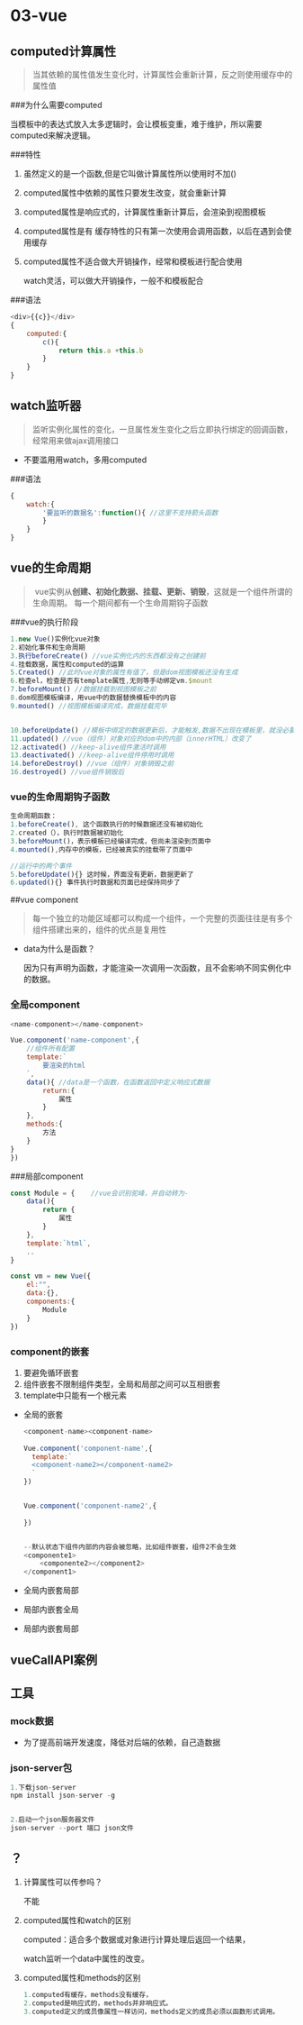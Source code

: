 # 03-vue

## computed计算属性

> 当其依赖的属性值发生变化时，计算属性会重新计算，反之则使用缓存中的属性值

###为什么需要computed

当模板中的表达式放入太多逻辑时，会让模板变重，难于维护，所以需要computed来解决逻辑。

###特性

1. 虽然定义的是一个函数,但是它叫做计算属性所以使用时不加()

2. computed属性中依赖的属性只要发生改变，就会重新计算

3. computed属性是响应式的，计算属性重新计算后，会渲染到视图模板

4. computed属性是有 缓存特性的只有第一次使用会调用函数，以后在遇到会使用缓存

5. computed属性不适合做大开销操作，经常和模板进行配合使用

   watch灵活，可以做大开销操作，一般不和模板配合

###语法

```js
<div>{{c}}</div>
{
    computed:{
        c(){ 
            return this.a +this.b
        }
    }
}
```


## watch监听器

> 监听实例化属性的变化，一旦属性发生变化之后立即执行绑定的回调函数，经常用来做ajax调用接口

+ 不要滥用用watch，多用computed

###语法

```js
{
    watch:{
        '要监听的数据名':function(){ //这里不支持箭头函数
        }
    }   
}
```



## vue的生命周期

>  vue实例从**创建、初始化数据、挂载、更新、销毁**，这就是一个组件所谓的生命周期。 每一个期间都有一个生命周期钩子函数



###vue的执行阶段

```js
1.new Vue()实例化vue对象
2.初始化事件和生命周期
3.执行beforeCreate() //vue实例化内的东西都没有之创建前
4.挂载数据，属性和computed的运算
5.Created() //此时vue对象的属性有值了，但是dom视图模板还没有生成
6.检查el，检查是否有template属性,无则等手动绑定vm.$mount
7.beforeMount() //数据挂载到视图模板之前
8.dom视图模板编译，用vue中的数据替换模板中的内容
9.mounted() //视图模板编译完成，数据挂载完毕


10.beforeUpdate() //模板中绑定的数据更新后，才能触发,数据不出现在模板里，就没必要再次渲染
11.updated() //vue（组件）对象对应的dom中的内部（innerHTML）改变了
12.activated() //keep-alive组件激活时调用
13.deactivated() //keep-alive组件停用时调用
14.beforeDestroy() //vue（组件）对象销毁之前
16.destroyed() //vue组件销毁后
```

### vue的生命周期钩子函数

```js
生命周期函数：
1.beforeCreate(), 这个函数执行的时候数据还没有被初始化
2.created（），执行时数据被初始化
3.beforeMount()，表示模板已经编译完成，但尚未渲染到页面中
4.mounted(),内存中的模板，已经被真实的挂载带了页面中

//运行中的两个事件
5.beforeUpdate(){} 这时候，界面没有更新，数据更新了
6.updated(){} 事件执行时数据和页面已经保持同步了
```





##vue component

> 每一个独立的功能区域都可以构成一个组件，一个完整的页面往往是有多个组件搭建出来的，组件的优点是复用性

+ data为什么是函数？

  因为只有声明为函数，才能渲染一次调用一次函数，且不会影响不同实例化中的数据。

### 全局component

```js
<name-component></name-component>

Vue.component('name-component',{
    //组件所有配置
    template:` 
		要渲染的html
	`,
    data(){ //data是一个函数，在函数返回中定义响应式数据
        return:{
            属性
        }
    },
    methods:{
        方法
    }
}
})
```

###局部component

```js
const Module = {	//vue会识别驼峰，并自动转为-
    data(){
        return {
            属性
        }
    },
    template:`html`,
    ..
}

const vm = new Vue({
    el:"",
    data:{},
    components:{
        Module
    }
})
```

### component的嵌套

1. 要避免循环嵌套
2. 组件嵌套不限制组件类型，全局和局部之间可以互相嵌套
3. template中只能有一个根元素

+ 全局的嵌套

  ```js
  <component-name><component-name>
      
  Vue.component('component-name',{
  	template:`
  	<component-name2></component-name2>
  	`
  })
  
  
  Vue.component('component-name2',{
  		    
  }) 
  
  
  --默认状态下组件内部的内容会被忽略，比如组件嵌套，组件2不会生效
  <componente1>
      <componente2></component2>
  </component1>
  ```

  

+ 全局内嵌套局部

+ 局部内嵌套全局
+ 局部内嵌套局部



## vueCallAPI案例





## 工具

### mock数据

+ 为了提高前端开发速度，降低对后端的依赖，自己造数据

### json-server包

```js
1.下载json-server
npm install json-server -g


2.启动一个json服务器文件
json-server --port 端口 json文件
```



## ？

1. 计算属性可以传参吗？

   不能

2. computed属性和watch的区别

   computed：适合多个数据或对象进行计算处理后返回一个结果，

   watch监听一个data中属性的改变。

3. computed属性和methods的区别

   ```js
   1.computed有缓存，methods没有缓存，
   2.computed是响应式的，methods并非响应式。
   3.computed定义的成员像属性一样访问，methods定义的成员必须以函数形式调用。 
   ```

   

